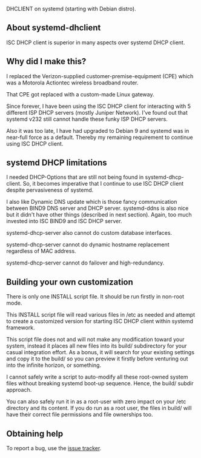 
DHCLIENT on systemd (starting with Debian distro).


## About systemd-dhclient

ISC DHCP client is superior in many aspects over systemd DHCP client.


## Why did I make this?

I replaced the Verizon-supplied customer-premise-equipment (CPE) which was
a Motorola Actiontec wireless broadband router.

That CPE got replaced with a custom-made Linux gateway.

Since forever, I have been using the ISC DHCP client for interacting with 5 different ISP DHCP servers (mostly Juniper Network).  I've found out that systemd v232 still cannot handle these funky ISP DHCP servers.  

Also it was too late, I have had upgraded to Debian 9 and systemd was in near-full force as a default.  Thereby my remaining requirement to continue using ISC DHCP client.


## systemd DHCP limitations 

I needed DHCP-Options that are still not being found in systemd-dhcp-client. 
So, it becomes imperative that I continue to use ISC DHCP client 
despite pervasiveness of systemd.

I also like Dynamic DNS update which is those fancy communication between BIND9 DNS server and DHCP server.  systemd-ddns is also nice but it didn't have other things (described in next section).  Again, too much invested into ISC BIND9 and ISC DHCP server.

systemd-dhcp-server also cannot do custom database interfaces.

systemd-dhcp-server cannot do dynamic hostname replacement regardless of MAC address.

systemd-dhcp-server cannot do failover and high-redundancy.


## Building your own customization

There is only one INSTALL script file.   It should be run firstly in non-root mode.

This INSTALL script file will read various files in /etc as needed and attempt to create a customized version for starting ISC DHCP client within systemd framework.

This script file does not and will not make any modification toward your system, instead it places all new files into its build/ subdirectory for your casual integration effort.  As a bonus, it will search for your existing settings and copy it to the build/ so you can preview it firstly before venturing out into the infinite horizon, or something.

I cannot safely write a script to auto-modify all these root-owned system files without breaking systemd boot-up sequence.  Hence, the build/ subdir approach.

You can also safely run it in as a root-user with zero impact on your /etc directory and its content.  If you do run as a root user, the files in build/ will have their correct file permissions and file ownerships too.


## Obtaining help

To report a bug, use the [issue tracker](https://github.com/egberts/systemd-dhclient/issues).

